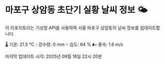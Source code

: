 
# 마포구 상암동 초단기 실황 날씨 정보 🌤️

이 리포지토리는 기상청 API를 사용하여 서울 마포구 상암동의 날씨 정보를 업데이트합니다. 

🌡️ 기온: 21.5 ℃
💧 강수량: 0 mm
💦 습도: 64 %
🌬️ 풍속: 1.6 m/s

마지막 업데이트 시각: 2025년 09월 18일 22시 20분    
